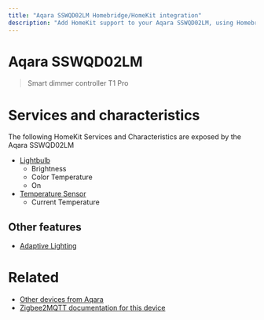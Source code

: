 ```yaml
---
title: "Aqara SSWQD02LM Homebridge/HomeKit integration"
description: "Add HomeKit support to your Aqara SSWQD02LM, using Homebridge, Zigbee2MQTT and homebridge-z2m."
---
```

<!---
This file has been GENERATED using src/docgen/docgen.ts
DO NOT EDIT THIS FILE MANUALLY!
-->
# Aqara SSWQD02LM
> Smart dimmer controller T1 Pro


# Services and characteristics
The following HomeKit Services and Characteristics are exposed by
the Aqara SSWQD02LM

* [Lightbulb](../../light.md)
  * Brightness
  * Color Temperature
  * On
* [Temperature Sensor](../../sensors.md)
  * Current Temperature

## Other features
* [Adaptive Lighting](../../light.md)

# Related
* [Other devices from Aqara](../index.md#aqara)
* [Zigbee2MQTT documentation for this device](https://www.zigbee2mqtt.io/devices/SSWQD02LM.html)